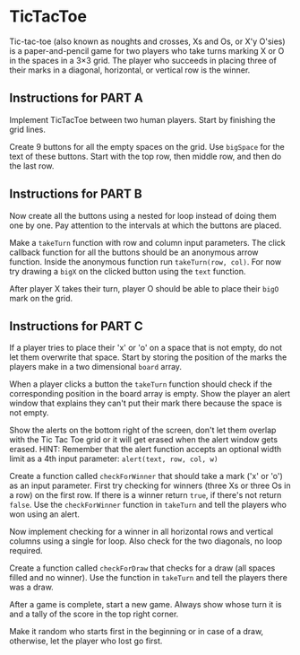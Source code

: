# TicTacToe

Tic-tac-toe (also known as noughts and crosses, Xs and Os, or X'y O'sies) is a paper-and-pencil game for two players who take turns marking X or O in the spaces in a 3×3 grid. The player who succeeds in placing three of their marks in a diagonal, horizontal, or vertical row is the winner.

## Instructions for PART A

Implement TicTacToe between two human players. Start by finishing the grid lines.

Create 9 buttons for all the empty spaces on the grid. Use `bigSpace` for the text of these buttons. Start with the top row, then middle row, and then do the last row.

## Instructions for PART B

Now create all the buttons using a nested for loop instead of doing them one by one. Pay attention to the intervals at which the buttons are placed.

Make a `takeTurn` function with row and column input parameters. The click callback function for all the buttons should be an anonymous arrow function. Inside the anonymous function run `takeTurn(row, col)`. For now try drawing a `bigX` on the clicked button using the `text` function.

After player X takes their turn, player O should be able to place their `bigO` mark on the grid.

## Instructions for PART C

If a player tries to place their 'x' or 'o' on a space that is not empty, do not let them overwrite that space. Start by storing the position of the marks the players make in a two dimensional `board` array.

When a player clicks a button the `takeTurn` function should check if the corresponding position in the board array is empty. Show the player an alert window that explains they can't put their mark there because the space is not empty.

Show the alerts on the bottom right of the screen, don't let them overlap with the Tic Tac Toe grid or it will get erased when the alert window gets erased. HINT: Remember that the alert function accepts an optional width limit as a 4th input parameter: `alert(text, row, col, w)`

Create a function called `checkForWinner` that should take a mark ('x' or 'o') as an input parameter. First try checking for winners (three Xs or three Os in a row) on the first row. If there is a winner return `true`, if there's not return `false`. Use the `checkForWinner` function in `takeTurn` and tell the players who won using an alert.

Now implement checking for a winner in all horizontal rows and vertical columns using a single for loop. Also check for the two diagonals, no loop required.

Create a function called `checkForDraw` that checks for a draw (all spaces filled and no winner). Use the function in `takeTurn` and tell the players there was a draw.

After a game is complete, start a new game. Always show whose turn it is and a tally of the score in the top right corner.

Make it random who starts first in the beginning or in case of a draw, otherwise, let the player who lost go first.
